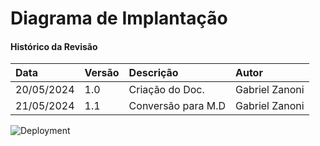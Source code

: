 # Diagrama de Implantação

#### Histórico da Revisão
| Data   | Versão       | Descrição  |  Autor  |
| :---------- | :--------- | :-------------------------------- | :-------------------------------- |
| 20/05/2024 | 1.0 | Criação do Doc.| Gabriel Zanoni |
| 21/05/2024 | 1.1 | Conversão para M.D| Gabriel Zanoni |


![Deployment](https://i.imgur.com/dor1N8o.png)